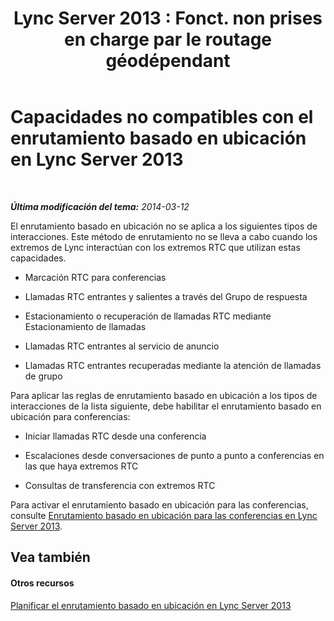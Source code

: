 ﻿---
title: "Lync Server 2013 : Fonct. non prises en charge par le routage géodépendant"
TOCTitle: Capacidades no compatibles con el enrutamiento basado en ubicación
ms:assetid: c3d54953-a7d6-4465-a6c3-ae411b2d8ea9
ms:mtpsurl: https://technet.microsoft.com/es-es/library/JJ994071(v=OCS.15)
ms:contentKeyID: 52061738
ms.date: 05/19/2016
mtps_version: v=OCS.15
ms.translationtype: HT
---

# Capacidades no compatibles con el enrutamiento basado en ubicación en Lync Server 2013

 

_**Última modificación del tema:** 2014-03-12_

El enrutamiento basado en ubicación no se aplica a los siguientes tipos de interacciones. Este método de enrutamiento no se lleva a cabo cuando los extremos de Lync interactúan con los extremos RTC que utilizan estas capacidades.

  - Marcación RTC para conferencias

  - Llamadas RTC entrantes y salientes a través del Grupo de respuesta

  - Estacionamiento o recuperación de llamadas RTC mediante Estacionamiento de llamadas

  - Llamadas RTC entrantes al servicio de anuncio

  - Llamadas RTC entrantes recuperadas mediante la atención de llamadas de grupo

Para aplicar las reglas de enrutamiento basado en ubicación a los tipos de interacciones de la lista siguiente, debe habilitar el enrutamiento basado en ubicación para conferencias:

  - Iniciar llamadas RTC desde una conferencia

  - Escalaciones desde conversaciones de punto a punto a conferencias en las que haya extremos RTC

  - Consultas de transferencia con extremos RTC

Para activar el enrutamiento basado en ubicación para las conferencias, consulte [Enrutamiento basado en ubicación para las conferencias en Lync Server 2013](lync-server-2013-location-based-routing-for-conferencing.md).

## Vea también

#### Otros recursos

[Planificar el enrutamiento basado en ubicación en Lync Server 2013](lync-server-2013-planning-for-location-based-routing.md)

